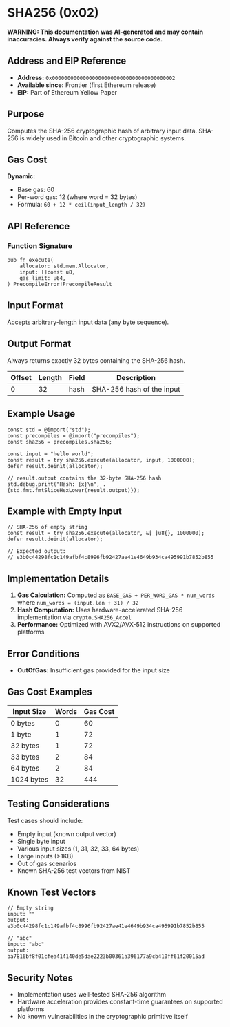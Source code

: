 # SHA256 (0x02)

**WARNING: This documentation was AI-generated and may contain inaccuracies. Always verify against the source code.**

## Address and EIP Reference

- **Address:** `0x0000000000000000000000000000000000000002`
- **Available since:** Frontier (first Ethereum release)
- **EIP:** Part of Ethereum Yellow Paper

## Purpose

Computes the SHA-256 cryptographic hash of arbitrary input data. SHA-256 is widely used in Bitcoin and other cryptographic systems.

## Gas Cost

**Dynamic:**
- Base gas: 60
- Per-word gas: 12 (where word = 32 bytes)
- Formula: `60 + 12 * ceil(input_length / 32)`

## API Reference

### Function Signature

```zig
pub fn execute(
    allocator: std.mem.Allocator,
    input: []const u8,
    gas_limit: u64,
) PrecompileError!PrecompileResult
```

## Input Format

Accepts arbitrary-length input data (any byte sequence).

## Output Format

Always returns exactly 32 bytes containing the SHA-256 hash.

| Offset | Length | Field | Description |
|--------|--------|-------|-------------|
| 0      | 32     | hash  | SHA-256 hash of the input |

## Example Usage

```zig
const std = @import("std");
const precompiles = @import("precompiles");
const sha256 = precompiles.sha256;

const input = "hello world";
const result = try sha256.execute(allocator, input, 1000000);
defer result.deinit(allocator);

// result.output contains the 32-byte SHA-256 hash
std.debug.print("Hash: {x}\n", .{std.fmt.fmtSliceHexLower(result.output)});
```

## Example with Empty Input

```zig
// SHA-256 of empty string
const result = try sha256.execute(allocator, &[_]u8{}, 1000000);
defer result.deinit(allocator);

// Expected output:
// e3b0c44298fc1c149afbf4c8996fb92427ae41e4649b934ca495991b7852b855
```

## Implementation Details

1. **Gas Calculation:** Computed as `BASE_GAS + PER_WORD_GAS * num_words` where `num_words = (input.len + 31) / 32`
2. **Hash Computation:** Uses hardware-accelerated SHA-256 implementation via `crypto.SHA256_Accel`
3. **Performance:** Optimized with AVX2/AVX-512 instructions on supported platforms

## Error Conditions

- **OutOfGas:** Insufficient gas provided for the input size

## Gas Cost Examples

| Input Size | Words | Gas Cost |
|------------|-------|----------|
| 0 bytes    | 0     | 60       |
| 1 byte     | 1     | 72       |
| 32 bytes   | 1     | 72       |
| 33 bytes   | 2     | 84       |
| 64 bytes   | 2     | 84       |
| 1024 bytes | 32    | 444      |

## Testing Considerations

Test cases should include:
- Empty input (known output vector)
- Single byte input
- Various input sizes (1, 31, 32, 33, 64 bytes)
- Large inputs (>1KB)
- Out of gas scenarios
- Known SHA-256 test vectors from NIST

## Known Test Vectors

```zig
// Empty string
input: ""
output: e3b0c44298fc1c149afbf4c8996fb92427ae41e4649b934ca495991b7852b855

// "abc"
input: "abc"
output: ba7816bf8f01cfea414140de5dae2223b00361a396177a9cb410ff61f20015ad
```

## Security Notes

- Implementation uses well-tested SHA-256 algorithm
- Hardware acceleration provides constant-time guarantees on supported platforms
- No known vulnerabilities in the cryptographic primitive itself
